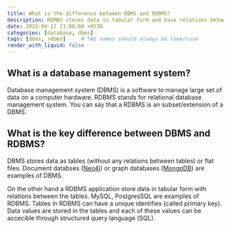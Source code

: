 ```yaml
---
title: What is the difference between DBMS and RDBMS?
description: RDMBS stores data in tabular form and have relations between those tables while DBMS stores data in flat files or tables (without any relations between them)
date: 2023-04-17 11:00:00 +0530
categories: [database, dbms]
tags: [dbms, rdbms]     # TAG names should always be lowercase
render_with_liquid: false
---
```

## What is a database management system? 

Database management system (DBMS) is a software to manage large set of data on a computer hardware. RDBMS stands for relational database management system. You can say that a RDBMS is an subset/extension of a DBMS.

## What is the key difference between DBMS and RDBMS? 

DBMS stores data as tables (without any relations between tables) or flat files. Document databses ([Neo4j](https://neo4j.com/)) or graph databases ([MongoDB](https://www.mongodb.com/)) are examples of DBMS.   

On the other hand a RDBMS application store data in tabular form with relations between the tables. MySQL, PostgresSQL are examples of RDBMS. Tables in RDBMS can have a unique identifies (called primary key). Data values are stored in the tables and each of these values can be accecible through structured query language (SQL). 